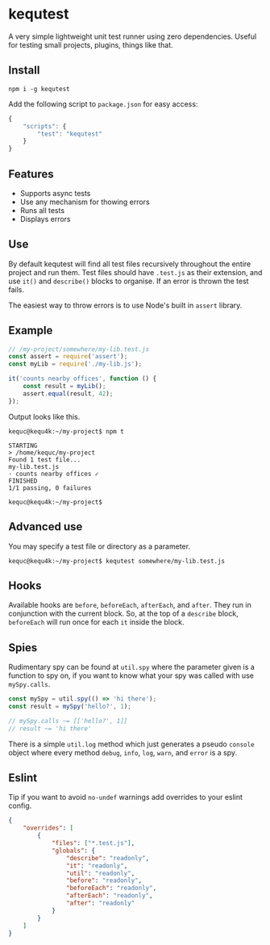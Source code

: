 # kequtest

A very simple lightweight unit test runner using zero dependencies. Useful for testing small projects, plugins, things like that.

## Install

```
npm i -g kequtest
```

Add the following script to `package.json` for easy access:

```javascript
{
    "scripts": {
        "test": "kequtest"
    }
}
```

## Features

* Supports async tests
* Use any mechanism for thowing errors
* Runs all tests
* Displays errors

## Use

By default kequtest will find all test files recursively throughout the entire project and run them. Test files should have `.test.js` as their extension, and use `it()` and `describe()` blocks to organise. If an error is thrown the test fails.

The easiest way to throw errors is to use Node's built in `assert` library.

## Example

```javascript
// /my-project/somewhere/my-lib.test.js
const assert = require('assert');
const myLib = require('./my-lib.js');

it('counts nearby offices', function () {
    const result = myLib();
    assert.equal(result, 42);
});
```

Output looks like this.

```
kequc@kequ4k:~/my-project$ npm t

STARTING
> /home/kequc/my-project
Found 1 test file...
my-lib.test.js
· counts nearby offices ✓
FINISHED
1/1 passing, 0 failures

kequc@kequ4k:~/my-project$
```

## Advanced use

You may specify a test file or directory as a parameter.

```
kequc@kequ4k:~/my-project$ kequtest somewhere/my-lib.test.js
```

## Hooks

Available hooks are `before`, `beforeEach`, `afterEach`, and `after`. They run in conjunction with the current block. So, at the top of a `describe` block, `beforeEach` will run once for each `it` inside the block.

## Spies

Rudimentary spy can be found at `util.spy` where the parameter given is a function to spy on, if you want to know what your spy was called with use `mySpy.calls`.

```javascript
const mySpy = util.spy(() => 'hi there');
const result = mySpy('hello?', 1);

// mySpy.calls ~= [['hello?', 1]]
// result ~= 'hi there'
```

There is a simple `util.log` method which just generates a pseudo `console` object where every method `debug`, `info`, `log`, `warn`, and `error` is a spy.

## Eslint

Tip if you want to avoid `no-undef` warnings add overrides to your eslint config.

```json
{
    "overrides": [
        {
            "files": ["*.test.js"],
            "globals": {
                "describe": "readonly",
                "it": "readonly",
                "util": "readonly",
                "before": "readonly",
                "beforeEach": "readonly",
                "afterEach": "readonly",
                "after": "readonly"
            }
        }
    ]
}
```
